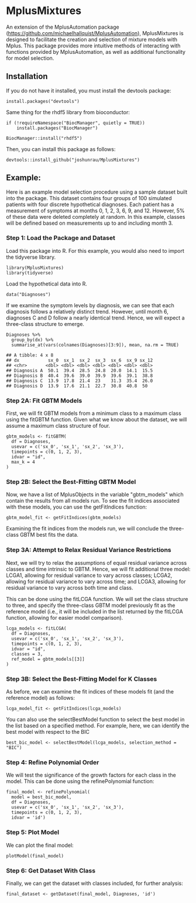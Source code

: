 # MplusMixtures

An extension of the MplusAutomation package (https://github.com/michaelhallquist/MplusAutomation), MplusMixtures is designed to facilitate the creation and selection of mixture models with Mplus. This package provides more intuitive methods of interacting with functions provided by MplusAutomation, as well as additional functionality for model selection.

## Installation

If you do not have it installed, you must install the devtools package:

    install.packages("devtools")
    
Same thing for the rhdf5 library from bioconductor:

    if (!requireNamespace("BiocManager", quietly = TRUE))
        install.packages("BiocManager")
        
    BiocManager::install("rhdf5")
    
Then, you can install this package as follows:
    
    devtools::install_github("joshunrau/MplusMixtures")

## Example:

Here is an example model selection procedure using a sample dataset built into 
the package. This dataset contains four groups of 100 simulated patients with
four discrete hypothetical diagnoses. Each patient has a measurement of symptoms at
months 0, 1, 2, 3, 6, 9, and 12. However, 5% of these data were deleted completely 
at random. In this example, classes will be defined based on measurements up to and
including month 3.

### Step 1: Load the Package and Dataset

Load this package into R. For this example, you would also need to import the 
tidyverse library.

    library(MplusMixtures)
    library(tidyverse)
    
Load the hypothetical data into R.

    data("Diagnoses")
    
If we examine the symptom levels by diagnosis, we can see that each diagnosis follows a relatively
distinct trend. However, until month 6, diagnoses C and D follow a nearly identical trend. Hence, we
will expect a three-class structure to emerge.

    Diagnoses %>% 
      group_by(dx) %>% 
      summarise_at(vars(colnames(Diagnoses)[3:9]), mean, na.rm = TRUE)
      
    ## A tibble: 4 x 8
    ## dx           sx_0  sx_1  sx_2  sx_3  sx_6  sx_9 sx_12
    ## <chr>       <dbl> <dbl> <dbl> <dbl> <dbl> <dbl> <dbl>
    ## Diagnosis A  50.1  39.4  28.5  24.8  20.0  14.1  15.5
    ## Diagnosis B  40.4  39.6  39.0  39.9  39.6  39.1  38.8
    ## Diagnosis C  13.9  17.8  21.4  23    31.3  35.4  26.0
    ## Diagnosis D  13.9  17.6  21.1  22.7  30.8  40.8  50  
    
### Step 2A: Fit GBTM Models

First, we will fit GBTM models from a minimum class to a maximum class using the 
fitGBTM function. Given what we know about the dataset, we will assume a maximum 
class structure of four.

    gbtm_models <- fitGBTM(
      df = Diagnoses,
      usevar = c('sx_0', 'sx_1', 'sx_2', 'sx_3'),
      timepoints = c(0, 1, 2, 3),
      idvar = "id",
      max_k = 4
    )
    
### Step 2B: Select the Best-Fitting GBTM Model
    
Now, we have a list of MplusObjects in the variable "gbtm_models" which contain
the results from all models run. To see the fit indices associated with these models,
you can use the getFitIndices function:

    gbtm_model_fit <- getFitIndices(gbtm_models)
 
Examining the fit indices from the models run, we will conclude the three-class GBTM 
best fits the data.

### Step 3A: Attempt to Relax Residual Variance Restrictions

Next, we will try to relax the assumptions of equal residual variance across classes
and time intrinsic to GBTM. Hence, we will fit additional three model: LCGA1, allowing
for residual variance to vary across classes; LCGA2, allowing for residual variance to 
vary across time; and LCGA3, allowing for residual variance to vary across both time
and class. 

This can be done using the fitLCGA function. We will set the class structure to three, 
and specify the three-class GBTM model previously fit as the reference model (i.e., it will 
be included in the list returned by the fitLCGA function, allowing for easier model comparison).

    lcga_models <- fitLCGA(
      df = Diagnoses,
      usevar = c('sx_0', 'sx_1', 'sx_2', 'sx_3'),
      timepoints = c(0, 1, 2, 3),
      idvar = "id",
      classes = 3,
      ref_model = gbtm_models[[3]]
    )

### Step 3B: Select the Best-Fitting Model for K Classes

As before, we can examine the fit indices of these models fit (and the reference 
model) as follows:

    lcga_model_fit <- getFitIndices(lcga_models)
    
You can also use the selectBestModel function to select the best model in the list
based on a specified method. For example, here, we can identify the best model with
respect to the BIC

    best_bic_model <- selectBestModel(lcga_models, selection_method = "BIC")

### Step 4: Refine Polynomial Order

We will test the significance of the growth factors for each class in
the model. This can be done using the refinePolynomial function:

    final_model <- refinePolynomial(
      model = best_bic_model, 
      df = Diagnoses, 
      usevar = c('sx_0', 'sx_1', 'sx_2', 'sx_3'),
      timepoints = c(0, 1, 2, 3),
      idvar = 'id')

### Step 5: Plot Model

We can plot the final model:

    plotModel(final_model)

### Step 6: Get Dataset With Class

Finally, we can get the dataset with classes included, for further analysis:

    final_dataset <- getDataset(final_model, Diagnoses, 'id')
